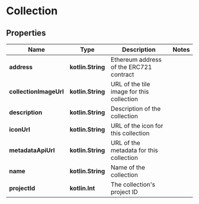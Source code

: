 
# Collection

## Properties
Name | Type | Description | Notes
------------ | ------------- | ------------- | -------------
**address** | **kotlin.String** | Ethereum address of the ERC721 contract | 
**collectionImageUrl** | **kotlin.String** | URL of the tile image for this collection | 
**description** | **kotlin.String** | Description of the collection | 
**iconUrl** | **kotlin.String** | URL of the icon for this collection | 
**metadataApiUrl** | **kotlin.String** | URL of the metadata for this collection | 
**name** | **kotlin.String** | Name of the collection | 
**projectId** | **kotlin.Int** | The collection&#39;s project ID | 



